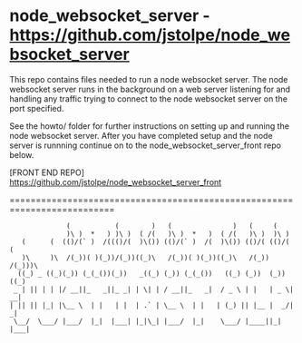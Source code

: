 # node_websocket_server - https://github.com/jstolpe/node_websocket_server

This repo contains files needed to run a node websocket server. The node
websocket server runs in the background on a web server listening for and
handling any traffic trying to connect to the node websocket server on 
the port specified.

See the howto/ folder for further instructions on setting up and running the
node websocket server. After you have completed setup and the node server is
runnning continue on to the node_websocket_server_front repo below.

[FRONT END REPO]
https://github.com/jstolpe/node_websocket_server_front

==========================================================================
    
                  (           (        )   (               )   (     (         
                  )\ )  *   ) )\ )  ( /(   )\ )  *   )  ( /(   )\ )  )\ )      
       (      (  (()/(` )  /((()/(  )\()) (()/(` )  /(  )\()) (()/( (()/( (    
       )\     )\  /(_))( )(_))/(_))((_)\   /(_))( )(_))((_)\   /(_)) /(_)))\   
      ((_) _ ((_)(_)) (_(_())(_))   _((_) (_)) (_(_())   ((_) (_))  (_)) ((_)  
     _ | || | | |/ __||_   _||_ _| | \| | / __||_   _|  / _ \ | |   | _ \| __| 
    | || || |_| |\__ \  | |   | |  | .` | \__ \  | |   | (_) || |__ |  _/| _|  
     \__/  \___/ |___/  |_|  |___| |_|\_| |___/  |_|    \___/ |____||_|  |___|
